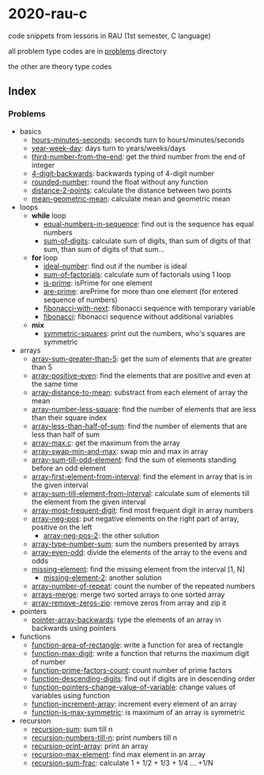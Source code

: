 # 2020-rau-c
code snippets from lessons in RAU (1st semester, C language)

all problem type codes are in [problems](problems) directory

the other are theory type codes

## Index
### Problems
- basics
    - [hours-minutes-seconds](problems/hours-minutes-seconds.c): seconds turn to hours/minutes/seconds
    - [year-week-day](problems/year-week-day.c): days turn to years/weeks/days
    - [third-number-from-the-end](problems/third-number-from-the-end.c): get the third number from the end of integer 
    - [4-digit-backwards](problems/4-digit-backwards.c): backwards typing of 4-digit number
    - [rounded-number](problems/rounded-number.c): round the float without any function 
    - [distance-2-points](problems/distance-2-points.c): calculate the distance between two points
    - [mean-geometric-mean](problems/mean-geometric-mean.c): calculate mean and geometric mean
- loops
    - **while** loop
        - [equal-numbers-in-sequence](problems/equal-numbers-in-sequence.c): find out is the sequence has equal numbers
        - [sum-of-digits](problems/sum-of-digits.c): calculate sum of digits, than sum of digits of that sum, than sum of digits of that sum...
    - **for** loop
        - [ideal-number](problems/ideal-number.c): find out if the number is ideal
        - [sum-of-factorials](problems/sum-of-factorials.c): calculate sum of factorials using 1 loop
        - [is-prime](problems/is-prime.c): isPrime for one element 
        - [are-prime](problems/are-prime.c): arePrime for more than one element (for entered sequence of numbers)
        - [fibonacci-with-next](problems/fibonacci-with-next.c): fibonacci sequence with temporary variable
        - [fibonacci](problems/fibonacci.c): fibonacci sequence without additional variables
    - **mix**
        - [symmetric-squares](problems/symmetric-squares.c): print out the numbers, who's squares are symmetric
- arrays
    - [array-sum-greater-than-5](problems/array-sum-greater-than-5.c): get the sum of elements that are greater than 5
    - [array-positive-even](problems/array-positive-even.c): find the elements that are positive and even at the same time
    - [array-distance-to-mean](problems/array-distance-to-mean.c): substract from each element of array the mean
    - [array-number-less-square](problems/array-number-less-square.c): find the number of elements that are less than their square index
    - [array-less-than-half-of-sum](problems/array-less-than-half-of-sum.c): find the number of elements that are less than half of sum
    - [array-max.c](problems/array-max.c): get the maximum from the array
    - [array-swap-min-and-max](problems/array-swap-min-and-max.c): swap min and max in array
    - [array-sum-till-odd-element](problems/array-sum-till-odd-element.c): find the sum of elements standing before an odd element
    - [array-first-element-from-interval](problems/array-first-element-from-interval.c): find the element in array that is in the given interval
    - [array-sum-till-element-from-interval](problems/array-sum-till-element-from-interval.c): calculate sum of elements till the element from the given interval
    - [array-most-frequent-digit](problems/array-most-frequent-digit.c): find most frequent digit in array numbers
    - [array-neg-pos](problems/array-neg-pos.c): put negative elements on the right part of array, positive on the left
        - [array-neg-pos-2](problems/array-neg-pos-2.c): the other solution
    - [array-type-number-sum](problems/array-type-number-sum.c): sum the numbers presented by arrays
    - [array-even-odd](problems/array-even-odd.c): divide the elements of the array to the evens and odds
    - [missing-element](problems/missing-element.c): find the missing element from the interval [1, N]
        - [missing-element-2](problems/missing-element-2.c): another solution
    - [array-number-of-repeat](problems/array-number-of-repeat.c): count the number of the repeated numbers
    - [arrays-merge](problems/arrays-merge.c): merge two sorted arrays to one sorted array
    - [array-remove-zeros-zip](problems/array-remove-zeros-zip.c): remove zeros from array and zip it
- pointers
    - [pointer-array-backwards](problems/pointer-array-backwards.c): type the elements of an array in backwards using pointers
- functions
    - [function-area-of-rectangle](problems/function-area-of-rectangle.c): write a function for area of rectangle
    - [function-max-digit](problems/function-max-digit.c): write a function that returns the maximum digit of number
    - [function-prime-factors-count](problems/function-prime-factors-count.c): count number of prime factors
    - [function-descending-digits](problems/function-descending-digits.c): find out if digits are in descending order
    - [function-pointers-change-value-of-variable](problems/function-pointers-change-value-of-variables.c): change values of variables using function
    - [function-increment-array](problems/function-increment-array.c): increment every element of an array
    - [function-is-max-symmetric](problems/function-is-max-symmetric.c): is maximum of an array is symmetric
- recursion
    - [recursion-sum](problems/recursion-sum.c): sum till n
    - [recursion-numbers-till-n](problems/recursion-numbers-till-n.c): print numbers till n
    - [recursion-print-array](problems/recursion-print-array.c): print an array
    - [recursion-max-element](problems/recursion-max-element.c): find max element in an array
    - [recursion-sum-frac](problems/recursion-sum-frac.c): calculate 1 + 1/2 + 1/3 + 1/4 ... +1/N 